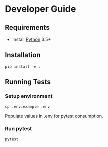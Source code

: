 # Developer Guide

## Requirements

 - Install [Python](https://www.python.org/) 3.5+

## Installation
```
pip install -e .
```

## Running Tests

### Setup environment

```
cp .env.example .env
```

Populate values in .env for pytest consumption.

### Run pytest

```
pytest
```

